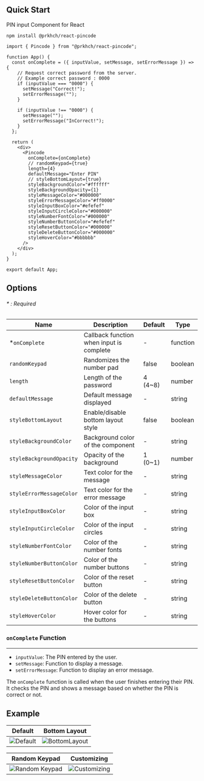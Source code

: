## Quick Start
PIN input Component for React

```
npm install @prkhch/react-pincode
```

```
import { Pincode } from "@prkhch/react-pincode";

function App() {
  const onComplete = ({ inputValue, setMessage, setErrorMessage }) => {
    // Request correct password from the server.
    // Example correct password : 0000
    if (inputValue === "0000") {
      setMessage("Correct!");
      setErrorMessage("");
    }

    if (inputValue !== "0000") {
      setMessage("");
      setErrorMessage("InCorrect!");
    }
  };

  return (
    <div>
      <Pincode
        onComplete={onComplete}
        // randomKeypad={true}
        length={4}
        defaultMessage="Enter PIN"
        // styleBottomLayout={true}
        styleBackgroundColor="#ffffff"
        styleBackgroundOpacity={1}
        styleMessageColor="#000000"
        styleErrorMessageColor="#ff0000"
        styleInputBoxColor="#efefef"
        styleInputCircleColor="#000000"
        styleNumberFontColor="#000000"
        styleNumberButtonColor="#efefef"
        styleResetButtonColor="#000000"
        styleDeleteButtonColor="#000000"
        styleHoverColor="#bbbbbb"
      />
    </div>
  );
}

export default App;
```
## Options 
###### \* : Required
| Name              | Description                                  | Default            | Type    |
|-----------------------|----------------------------------------------|--------------------|---------|
| *`onComplete`         | Callback function when input is complete    | -                  | function |
| `randomKeypad`        | Randomizes the number pad                    | false           | boolean |
| `length`              | Length of the password                       | 4 (4~8)  | number  |
| `defaultMessage`      | Default message displayed                    | -                  | string  |
| `styleBottomLayout`   | Enable/disable bottom layout style           | false           | boolean |
| `styleBackgroundColor`| Background color of the component            | -                | string  |
| `styleBackgroundOpacity`| Opacity of the background            | 1 (0~1)               | number  |
| `styleMessageColor`   | Text color for the message                   | -                  | string  |
| `styleErrorMessageColor` | Text color for the error message          | -                  | string  |
| `styleInputBoxColor` | Color of the input box                | -                  | string  |
| `styleInputCircleColor` | Color of the input circles                | -                  | string  |
| `styleNumberFontColor` | Color of the number fonts              | -                  | string  |
| `styleNumberButtonColor` | Color of the number buttons              | -                  | string  |
| `styleResetButtonColor` | Color of the reset button                 | -                  | string  |
| `styleDeleteButtonColor` | Color of the delete button              | -                  | string  
| `styleHoverColor` | Hover color for the buttons              | -                  | string  

### `onComplete` Function
---
- `inputValue`: The PIN entered by the user.
- `setMessage`: Function to display a message.
- `setErrorMessage`: Function to display an error message.

The `onComplete` function is called when the user finishes entering their PIN. It checks the PIN and shows a message based on whether the PIN is correct or not.

## Example
|Default|Bottom Layout|
|:--------------------------------------:|:---------------------------------------:|
| ![Default](https://github.com/prkhch/react-pincode/assets/122577719/f404f088-84c8-48eb-a5d0-47d8d5eceb51) | ![BottomLayout](https://github.com/prkhch/react-pincode/assets/122577719/a3b27f88-1cf3-43f5-b8d9-a2cda97872af) | 

|Random Keypad|Customizing|
|:--------------------------------------:|:---------------------------------------:|
| ![Random Keypad](https://github.com/prkhch/react-pincode/assets/122577719/12768754-aec3-4328-b286-458c9e528e34) | ![Customizing](https://github.com/prkhch/react-pincode/assets/122577719/e6b638f1-6b23-4009-97e2-f9a82fc7ae16) | 
